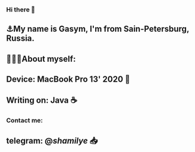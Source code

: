 ### Hi there 👋
## ⚓️My name is Gasym, I'm from Sain-Petersburg, Russia.
## 💁🏽‍♂️About myself:
## Device: MacBook Pro 13' 2020 
## Writing on: Java ☕️
### Contact me: 
## telegram: @_shamilye_ 📥
